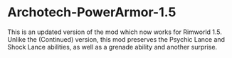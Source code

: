 # Archotech-PowerArmor-1.5
This is an updated version of the mod which now works for Rimworld 1.5. Unlike the (Continued) version, this mod preserves the Psychic Lance and Shock Lance abilities, as well as a grenade ability and another surprise.
